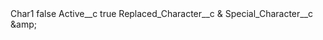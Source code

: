 <?xml version="1.0" encoding="UTF-8"?>
<CustomMetadata xmlns="http://soap.sforce.com/2006/04/metadata" xmlns:xsi="http://www.w3.org/2001/XMLSchema-instance" xmlns:xsd="http://www.w3.org/2001/XMLSchema">
    <label>Char1</label>
    <protected>false</protected>
    <values>
        <field>Active__c</field>
        <value xsi:type="xsd:boolean">true</value>
    </values>
    <values>
        <field>Replaced_Character__c</field>
        <value xsi:type="xsd:string">&amp;</value>
    </values>
    <values>
        <field>Special_Character__c</field>
        <value xsi:type="xsd:string">&amp;amp;</value>
    </values>
</CustomMetadata>
